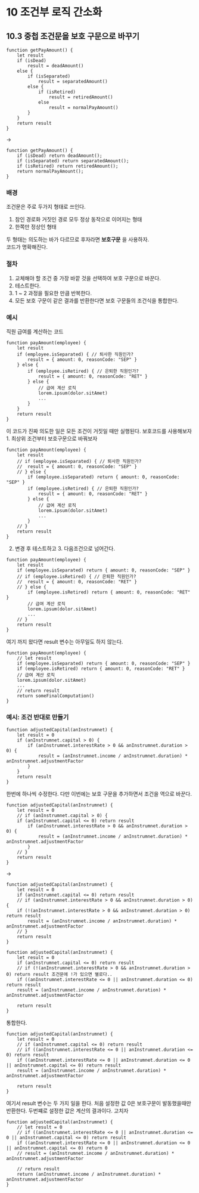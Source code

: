 # 10 조건부 로직 간소화
## 10.3 중첩 조건문을 보호 구문으로 바꾸기

```JS
function getPayAmount() {
	let result
	if (isDead)
		result = deadAmount()
	else {
		if (isSeparated)
			result = separatedAmount()
		else {
			if (isRetired)
				result = retiredAmount()
			else 
				result = normalPayAmount()
		}
	}
	return result
}
```
-> 
```JS
function getPayAmount() {
	if (isDead) return deadAmount();
	if (isSeparated) return separatedAmount();
	if (isRetired) return retiredAmount();
	return normalPayAmount();
}
```

### 배경
조건문은 주로 두가지 형태로 쓰인다.
1. 참인 경로화 거짓인 경로 모두 정상 동작으로 이어지는 형태
2. 한쪽만 정상인 형태  

두 형태는 의도하는 바가 다르므로 후자라면 **보호구문** 을 사용하자.  
코드가 명확해진다.

### 절차
1. 교체해야 할 조건 중 가장 바깥 것을 선택하여 보호 구문으로 바꾼다.
2. 테스트한다.
3. 1 ~ 2 과정을 필요한 만큼 반복한다.
4. 모든 보호 구문이 같은 결과를 반환한다면 보호 구문들의 조건식을 통합한다.

### 예시
직원 급여를 계산하는 코드
```JS
function payAmount(employee) {
	let result
	if (employee.isSeparated) { // 퇴사한 직원인가?
		result = { amount: 0, reasonCode: "SEP" }
	} else {
		if (employee.isRetired) { // 은퇴한 직원인가?
			result = { amount: 0, reasonCode: "RET" }
		} else {
			// 급여 계산 로직
			lorem.ipsum(dolor.sitAmet)
			...
		}
	}
	return result
}
```
이 코드가 진짜 의도한 일은 모든 조건이 거짓일 때만 실행된다. 보호코드를 사용해보자 1. 최상위 조건부터 보호구문으로 바꿔보자
```JS
function payAmount(employee) {
	let result
	// if (employee.isSeparated) { // 퇴사한 직원인가?
	// 	result = { amount: 0, reasonCode: "SEP" }
	// } else {
		if (employee.isSeparated) return { amount: 0, reasonCode: "SEP" }
		if (employee.isRetired) { // 은퇴한 직원인가?
			result = { amount: 0, reasonCode: "RET" }
		} else {
			// 급여 계산 로직
			lorem.ipsum(dolor.sitAmet)
			...
		}
	// }
	return result
}
```
2. 변경 후 테스트하고 3. 다음조건으로 넘어간다.
```JS
function payAmount(employee) {
	let result
	if (employee.isSeparated) return { amount: 0, reasonCode: "SEP" }
	// if (employee.isRetired) { // 은퇴한 직원인가?
	// 	result = { amount: 0, reasonCode: "RET" }
	// } else {
		if (employee.isRetired) return { amount: 0, reasonCode: "RET" }
		// 급여 계산 로직
		lorem.ipsum(dolor.sitAmet)
		...
	// }
	return result
}
```
여기 까지 왔다면 result 변수는 아무일도 하지 않는다.
```JS
function payAmount(employee) {
	// let result
	if (employee.isSeparated) return { amount: 0, reasonCode: "SEP" }
	if (employee.isRetired) return { amount: 0, reasonCode: "RET" }
	// 급여 계산 로직
	lorem.ipsum(dolor.sitAmet)
	...
	// return result
	return someFinalComputation()
}
```

### 예시: 조건 반대로 만들기

```JS
function adjustedCapital(anInstrumnet) {
	let result = 0
	if (anInstrumnet.capital > 0) {
		if (anInstrumnet.interestRate > 0 && anInstrumnet.duration > 0) {
			result = (anInstrumnet.income / anInstrumnet.duration) * anInstrumnet.adjustmentFactor
		}
	}
	return result
}
```
한번에 하나씩 수정한다. 다만 이번에는 보호 구문을 추가하면서 조건을 역으로 바꾼다.
```JS
function adjustedCapital(anInstrumnet) {
	let result = 0
	// if (anInstrumnet.capital > 0) {
	if (anInstrumnet.capital <= 0) return result
		if (anInstrumnet.interestRate > 0 && anInstrumnet.duration > 0) {
			result = (anInstrumnet.income / anInstrumnet.duration) * anInstrumnet.adjustmentFactor
		}
	// }
	return result
}
```
-> 
```JS
function adjustedCapital(anInstrumnet) {
	let result = 0
	if (anInstrumnet.capital <= 0) return result
	// if (anInstrumnet.interestRate > 0 && anInstrumnet.duration > 0) {
	if (!(anInstrumnet.interestRate > 0 && anInstrumnet.duration > 0) return result
		result = (anInstrumnet.income / anInstrumnet.duration) * anInstrumnet.adjustmentFactor
	// }
	return result
}
```
```JS
function adjustedCapital(anInstrumnet) {
	let result = 0
	if (anInstrumnet.capital <= 0) return result
	// if (!(anInstrumnet.interestRate > 0 && anInstrumnet.duration > 0) return result 조건문에 !가 있으면 별로다..
	if ((anInstrumnet.interestRate <= 0 || anInstrumnet.duration <= 0) return result
	result = (anInstrumnet.income / anInstrumnet.duration) * anInstrumnet.adjustmentFactor
	
	return result
}
```
통합한다.
```JS
function adjustedCapital(anInstrumnet) {
	let result = 0
	// if (anInstrumnet.capital <= 0) return result
	// if ((anInstrumnet.interestRate <= 0 || anInstrumnet.duration <= 0) return result
	if ((anInstrumnet.interestRate <= 0 || anInstrumnet.duration <= 0 || anInstrumnet.capital <= 0) return result
	result = (anInstrumnet.income / anInstrumnet.duration) * anInstrumnet.adjustmentFactor
	
	return result
}
```
여기서 result 변수는 두 가지 일을 한다. 처음 설정한 값 0은 보호구문이 발동했을때만 반환한다. 두번쨰로 설정한 값은 계산의 결과이다. 고치자
```JS
function adjustedCapital(anInstrumnet) {
	// let result = 0
	// if ((anInstrumnet.interestRate <= 0 || anInstrumnet.duration <= 0 || anInstrumnet.capital <= 0) return result
	if ((anInstrumnet.interestRate <= 0 || anInstrumnet.duration <= 0 || anInstrumnet.capital <= 0) return 0
	// result = (anInstrumnet.income / anInstrumnet.duration) * anInstrumnet.adjustmentFactor
	
	// return result
	return (anInstrumnet.income / anInstrumnet.duration) * anInstrumnet.adjustmentFactor
}
```























